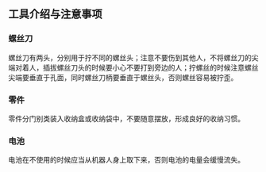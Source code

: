 ## 工具介绍与注意事项

### 螺丝刀

螺丝刀有两头，分别用于拧不同的螺丝头；注意不要伤到其他人，不将螺丝刀的尖端对着人，插拔螺丝刀头的时候要小心不要打到旁边的人；拧螺丝的时候注意螺丝尖端要垂直于孔面，同时螺丝刀柄要垂直于螺丝头，否则螺丝容易被拧歪。 

### 零件

零件分门别类装入收纳盒或收纳袋中，不要随意摆放，形成良好的收纳习惯。

### 电池

电池在不使用的时候应当从机器人身上取下来，否则电池的电量会缓慢流失。
